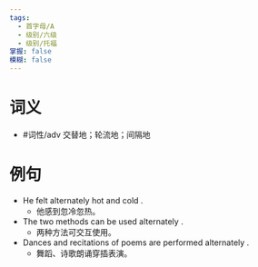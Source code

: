```yaml
---
tags:
  - 首字母/A
  - 级别/六级
  - 级别/托福
掌握: false
模糊: false
---
```

# 词义
- #词性/adv  交替地；轮流地；间隔地
# 例句
- He felt alternately hot and cold .
	- 他感到忽冷忽热。
- The two methods can be used alternately .
	- 两种方法可交互使用。
- Dances and recitations of poems are performed alternately .
	- 舞蹈、诗歌朗诵穿插表演。
